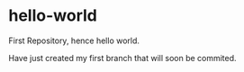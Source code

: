 # hello-world
First Repository, hence hello world.

Have just created my first branch that will soon be commited.
